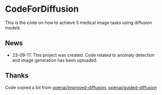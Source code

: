 # CodeForDiffusion
This is the code on how to achieve 5 medical image tasks using diffusion models
## News
- 23-09-17. This project was created. Code related to anomaly detection and image generation has been uploaded.
## Thanks
Code copied a lot from [openai/improved-diffusion](https://github.com/openai/improved-diffusion), [openai/guided-diffusion](https://github.com/openai/guided-diffusion)
